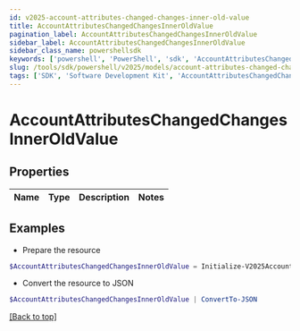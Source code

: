 ```yaml
---
id: v2025-account-attributes-changed-changes-inner-old-value
title: AccountAttributesChangedChangesInnerOldValue
pagination_label: AccountAttributesChangedChangesInnerOldValue
sidebar_label: AccountAttributesChangedChangesInnerOldValue
sidebar_class_name: powershellsdk
keywords: ['powershell', 'PowerShell', 'sdk', 'AccountAttributesChangedChangesInnerOldValue', 'V2025AccountAttributesChangedChangesInnerOldValue'] 
slug: /tools/sdk/powershell/v2025/models/account-attributes-changed-changes-inner-old-value
tags: ['SDK', 'Software Development Kit', 'AccountAttributesChangedChangesInnerOldValue', 'V2025AccountAttributesChangedChangesInnerOldValue']
---
```



# AccountAttributesChangedChangesInnerOldValue

## Properties

Name | Type | Description | Notes
------------ | ------------- | ------------- | -------------

## Examples

- Prepare the resource
```powershell
$AccountAttributesChangedChangesInnerOldValue = Initialize-V2025AccountAttributesChangedChangesInnerOldValue 
```

- Convert the resource to JSON
```powershell
$AccountAttributesChangedChangesInnerOldValue | ConvertTo-JSON
```


[[Back to top]](#) 

